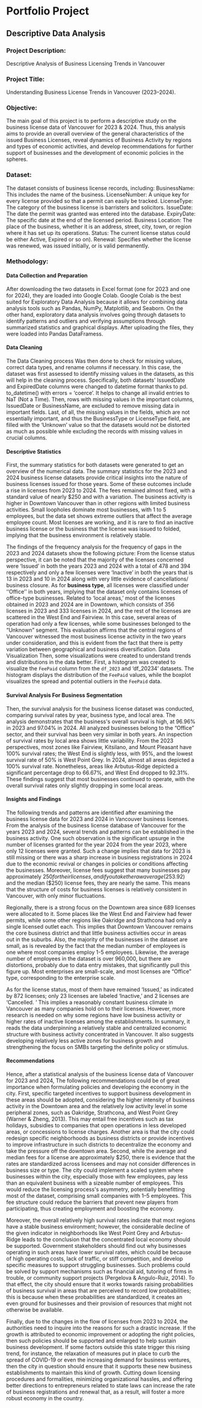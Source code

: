 # Portfolio Project
## Descriptive Data Analysis

### Project Description: 		
Descriptive Analysis of Business Licensing Trends in Vancouver

### Project Title: 			
Understanding Business License Trends in Vancouver (2023–2024).

### Objective: 		
The main goal of this project is to perform a descriptive study on the business license data of Vancouver for 2023 & 2024. Thus, this analysis aims to provide an overall overview of the general characteristics of the issued Business Licenses, reveal dynamics of Business Activity by regions and types of economic activities, and develop recommendations for further support of businesses and the development of economic policies in the spheres. 

### Dataset:
The dataset consists of business license records, including:
BusinessName: 	This includes the name of the business. 
LicenseNumber: 	A unique key for every license provided so that a permit can easily be tracked. 
LicenseType: 		The category of the business license is barristers and solicitors. 
IssueDate: 		  The date the permit was granted was entered into the database. 
ExpiryDate: 		The specific date at the end of the licensed period. 
Business Location: 	The place of the business, whether it is an address, street, city, town, or region where it has set up its operations. 
Status: 			  The current license status could be either Active, Expired or so on). 
Renewal: 		    Specifies whether the license was renewed, was issued initially, or is valid permanently. 

### Methodology:
#### Data Collection and Preparation
After downloading the two datasets in Excel format (one for 2023 and one for 2024), they are loaded into Google Colab. Google Colab is the best suited for Exploratory Data Analysis because it allows for combining data analysis tools such as Pandas, NumPy, Matplotlib, and Seaborn. On the other hand, exploratory data analysis involves going through datasets to identify patterns and outliers and verifying assumptions through summarized statistics and graphical displays. After uploading the files, they were loaded into Pandas DataFramess.

#### Data Cleaning
The Data Cleaning process Was then done to check for missing values, correct data types, and rename columns if necessary. In this case, the dataset was first assessed to identify missing values in the datasets, as this will help in the cleaning process. Specifically, both datasets' IssuedDate and ExpiredDate columns were changed to datetime format thanks to pd. to_datetime() with errors = ‘coerce’. It helps to change all invalid entries to NaT (Not a Time). Then, rows with missing values in the important columns, IssuedDate or BusinessName, are excluded to remove missing data in important fields. Last, of all, the missing values in the fields, which are not essentially important, and thus the BusinessType or LicenseType field, are filled with the ‘Unknown’ value so that the datasets would not be distorted as much as possible while excluding the records with missing values in crucial columns.

#### Descriptive Statistics
First, the summary statistics for both datasets were generated to get an overview of the numerical data. The summary statistics for the 2023 and 2024 business license datasets provide critical insights into the nature of business licenses issued for those years. Some of these outcomes include a rise in licenses from 2023 to 2024. The fees remained almost fixed, with a standard value of nearly $250 and with a variation. The business activity is higher in Downtown Vancouver than in other regions with limited business activities. Small loopholes dominate most businesses, with 1 to 5 employees, but the data set shows extreme outliers that affect the average employee count. Most licenses are working, and it is rare to find an inactive business license or the business that the license was issued to folded, implying that the business environment is relatively stable. 


The findings of the frequency analysis for the frequency of gaps in the 2023 and 2024 datasets show the following picture: From the license status perspective, it can be noted that the majority of the licenses concerned were ‘Issued’ in both the years 2023 and 2024 with a total of 478 and 394 respectively and only a few licenses were ‘Inactive’ in both the years that is 13 in 2023 and 10 in 2024 along with very little evidence of cancellations/ business closure. As for **business type**, all licenses were classified under ‘‘Office’’ in both years, implying that the dataset only contains licenses of office-type businesses. Related to ‘local areas,’ most of the licenses obtained in 2023 and 2024 are in Downtown, which consists of 356 licenses in 2023 and 333 licenses in 2024, and the rest of the licenses are scattered in the West End and Fairview. In this case, several areas of operation had only a few licenses, while some businesses belonged to the “Unknown” segment. This evaluation affirms that the central regions of Vancouver witnessed the most business license activity in the two years under consideration, and this is evident from the fact that there is petty variation between geographical and business diversification.
Data Visualization
Then, some visualizations were created to understand trends and distributions in the data better. First, a histogram was created to visualize the `FeePaid` column from the `df_2023` and ‘df_20234’ datasets. The histogram displays the distribution of the `FeePaid` values, while the boxplot visualizes the spread and potential outliers in the `FeePaid` data.

#### Survival Analysis For Business Segmentation
Then, the survival analysis for the business license dataset was conducted, comparing survival rates by year, business type, and local area. The analysis demonstrates that the business's overall survival is high, at 96.96% in 2023 and 97.04% in 2024. All analyzed businesses belong to the “Office” sector, and their survival has been very similar in both years. An inspection of survival rates by local area shows little variability. From the 2023 perspectives, most zones like Fairview, Kitsilano, and Mount Pleasant have 100% survival rates; the West End is slightly less, with 95%, and the lowest survival rate of 50% is West Point Grey. In 2024, almost all areas depicted a 100% survival rate. Nonetheless, areas like Arbutus-Ridge depicted a significant percentage drop to 66.67%, and West End dropped to 92.31%. These findings suggest that most businesses continued to operate, with the overall survival rates only slightly dropping in some local areas.

#### Insights and Findings
The following trends and patterns are identified after examining the business license data for 2023 and 2024 in Vancouver business licenses. From the analysis of the business license database of Vancouver for the years 2023 and 2024, several trends and patterns can be established in the business activity. One such observation is the significant upsurge in the number of licenses granted for the year 2024 from the year 2023, where only 12 licenses were granted. Such a change implies that data for 2023 is still missing or there was a sharp increase in business registrations in 2024 due to the economic revival or changes in policies or conditions affecting the businesses. Moreover, license fees suggest that many businesses pay approximately $250 for their licenses, and if you take the raw average ($253.92) and the median ($250) license fees, they are nearly the same. This means that the structure of costs for business licenses is relatively consistent in Vancouver, with only minor fluctuations. 
 
Regionally, there is a strong focus on the Downtown area since 689 licenses were allocated to it. Some places like the West End and Fairview had fewer permits, while some other regions like Oakridge and Strathcona had only a single licensed outlet each. This implies that Downtown Vancouver remains the core business district and that little business activities occur in areas out in the suburbs. Also, the majority of the businesses in the dataset are small, as is revealed by the fact that the median number of employees is one where most companies employ 1-5 employees. Likewise, the average number of employees in the dataset is over 960,000, but there are distortions, probably due to data entry mistakes, that significantly pull this figure up. Most enterprises are small-scale, and most licenses are “Office” type, corresponding to the enterprise scale. 
 
As for the license status, most of them have remained ‘Issued,’ as indicated by 872 licenses; only 23 licenses are labeled ‘Inactive,’ and 2 licenses are ‘Cancelled. ’ This implies a reasonably constant business climate in Vancouver as many companies hold on to their licenses. However, more research is needed on why some regions have low business activity or higher rates of inactive licenses among the establishments. In summary, it reads the data underpinning a relatively stable and centralized economic structure with business activity concentrated in Vancouver. It also suggests developing relatively less active zones for business growth and strengthening the focus on SMBs targeting the definite policy or stimulus. 

#### Recommendations
Hence, after a statistical analysis of the business license data of Vancouver for 2023 and 2024, The following recommendations could be of great importance when formulating policies and developing the economy in the city. First, specific targeted incentives to support business development in these areas should be adopted, considering the higher intensity of business activity in the Downtown area and the relatively low activity level in some peripheral zones, such as Oakridge, Strathcona, and West Point Grey (Warner & Zheng, 2013). This may entail free incentives such as tax holidays, subsidies to companies that open operations in less developed areas, or concessions to license charges. Another area is that the city could redesign specific neighborhoods as business districts or provide incentives to improve infrastructure in such districts to decentralize the economy and take the pressure off the downtown area. 
Second, while the average and median fees for a license are approximately $250, there is evidence that the rates are standardized across licensees and may not consider differences in business size or type. The city could implement a scaled system where businesses within the city, especially those with few employees, pay less than an equivalent business with a sizeable number of employees. This would reduce the licensing process's asymmetry, potentially benefitting most of the dataset, comprising small companies with 1–5 employees. This fee structure could reduce the barriers that prevent new players from participating, thus creating employment and boosting the economy. 

Moreover, the overall relatively high survival rates indicate that most regions have a stable business environment; however, the considerable decline of the given indicator in neighborhoods like West Point Grey and Arbutus-Ridge leads to the conclusion that the concentrated local economy should be supported. Government stakeholders should find out why businesses operating in such areas have lower survival rates, which could be because of high operating costs, lack of traffic, or stiff competition, and develop specific measures to support struggling businesses. Such problems could be solved by support mechanisms such as financial aid, tutoring of firms in trouble, or community support projects (Pergelova & Angulo-Ruiz, 2014). To that effect, the city should ensure that it works towards raising probabilities of business survival in areas that are perceived to record low probabilities; this is because when these probabilities are standardized, it creates an even ground for businesses and their provision of resources that might not otherwise be available.

Finally, due to the changes in the flow of licenses from 2023 to 2024, the authorities need to inquire into the reasons for such a drastic increase. If the growth is attributed to economic improvement or adopting the right policies, then such policies should be supported and enlarged to help sustain business development. If some factors outside this state trigger this rising trend, for instance, the relaxation of measures put in place to curb the spread of COVID-19 or even the increasing demand for business ventures, then the city in question should ensure that it supports these new business establishments to maintain this kind of growth. Cutting down licensing procedures and formalities, minimizing organizational hassles, and offering better directions to entrepreneurs related to state laws can increase the rate of business registrations and renewal that, as a result, will foster a more robust economy in the country.


